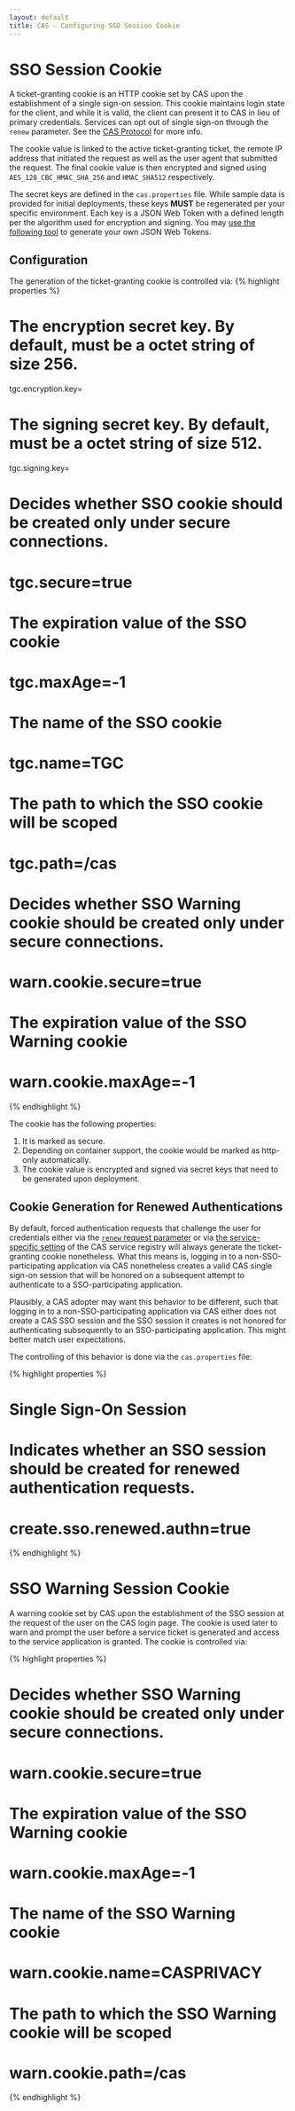 ```yaml
---
layout: default
title: CAS - Configuring SSO Session Cookie
---
```


# SSO Session Cookie
A ticket-granting cookie is an HTTP cookie set by CAS upon the establishment of a single sign-on session. This cookie maintains login state for the client, and while it is valid, the client can present it to CAS in lieu of primary credentials. Services can opt out of single sign-on through the `renew` parameter. See the [CAS Protocol](../protocol/CAS-Protocol.html) for more info.

The cookie value is linked to the active ticket-granting ticket, the remote IP address that initiated the request
as well as the user agent that submitted the request. The final cookie value is then encrypted and signed
using `AES_128_CBC_HMAC_SHA_256` and `HMAC_SHA512` respectively.

The secret keys are defined in the `cas.properties` file. While sample data is provided
for initial deployments, these keys **MUST** be regenerated per your specific environment. Each key
is a JSON Web Token with a defined length per the algorithm used for encryption and signing.
You may [use the following tool](https://github.com/mitreid-connect/json-web-key-generator)
to generate your own JSON Web Tokens.

## Configuration
The generation of the ticket-granting cookie is controlled via:
{% highlight properties %}
# The encryption secret key. By default, must be a octet string of size 256.
tgc.encryption.key=

# The signing secret key. By default, must be a octet string of size 512.
tgc.signing.key=

# Decides whether SSO cookie should be created only under secure connections.
# tgc.secure=true

# The expiration value of the SSO cookie
# tgc.maxAge=-1

# The name of the SSO cookie
# tgc.name=TGC

# The path to which the SSO cookie will be scoped
# tgc.path=/cas

# Decides whether SSO Warning cookie should be created only under secure connections.
# warn.cookie.secure=true

# The expiration value of the SSO Warning cookie
# warn.cookie.maxAge=-1
{% endhighlight %}

The cookie has the following properties:

1. It is marked as secure.
2. Depending on container support, the cookie would be marked as http-only automatically.
3. The cookie value is encrypted and signed via secret keys that need to be generated upon deployment.

## Cookie Generation for Renewed Authentications

By default, forced authentication requests that challenge the user for credentials
either via the [`renew` request parameter](../protocol/CAS-Protocol.html)
or via [the service-specific setting](Service-Management.html) of
the CAS service registry will always generate the ticket-granting cookie
nonetheless. What this means is, logging in to a non-SSO-participating application
via CAS nonetheless creates a valid CAS single sign-on session that will be honored on a
subsequent attempt to authenticate to a SSO-participating application.

Plausibly, a CAS adopter may want this behavior to be different, such that logging in to a non-SSO-participating application
via CAS either does not create a CAS SSO session and the SSO session it creates is not honored for authenticating subsequently
to an SSO-participating application. This might better match user expectations.

The controlling of this behavior is done via the `cas.properties` file:

{% highlight properties %}
##
# Single Sign-On Session
#
# Indicates whether an SSO session should be created for renewed authentication requests.
# create.sso.renewed.authn=true

{% endhighlight %}

# SSO Warning Session Cookie
A warning cookie set by CAS upon the establishment of the SSO session at the request of the user on the CAS login page. The cookie is used later to warn and prompt
the user before a service ticket is generated and access to the service application is granted.
The cookie is controlled via:

{% highlight properties %}
# Decides whether SSO Warning cookie should be created only under secure connections.
# warn.cookie.secure=true

# The expiration value of the SSO Warning cookie
# warn.cookie.maxAge=-1

# The name of the SSO Warning cookie
# warn.cookie.name=CASPRIVACY

# The path to which the SSO Warning cookie will be scoped
# warn.cookie.path=/cas

{% endhighlight %}
